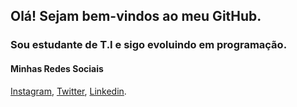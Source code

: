 ## Olá! Sejam bem-vindos ao meu GitHub.
### Sou estudante de T.I e sigo evoluindo em programação.

#### Minhas Redes Sociais
[Instagram](https://www.instagram.com/yuri.gabriel25/), [Twitter](https://twitter.com/yuri_gabriel25), [Linkedin](https://www.linkedin.com/in/yuri-gabriel-8a99a8232/).
